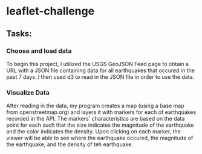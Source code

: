 # leaflet-challenge

## Tasks:
### Choose and load data
To begin this project, I utilized the USGS GeoJSON Feed page to obtain a URL with a JSON file containing data for all earthquakes that occured in the past 7 days. I then used d3 to read in the JSON file in order to use the data.
### Visualize Data
After reading in the data, my program creates a map (using a base map from openstreetmap.org) and layers it with markers for each of earthquakes recorded in the API. The markers' characteristics are based on the data point for each such that the size indicates the magnitude of the earthquake and the color indicates the density. Upon clicking on each marker, the viewer will be able to see where the earthquake occured, the magnitude of the earthquake, and the density of teh earthquake.
